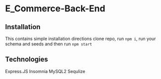 # E_Commerce-Back-End

## Installation
This contains simple installation directions clone repo, run `npm i`, run your schema and seeds and then run `npm start` 

## Technologies
Express.JS
Insomnia
MySQL2
Sequlize
